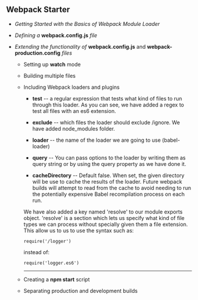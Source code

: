 ## Webpack Starter
- *Getting Started with the Basics of Webpack Module Loader*

- *Defining a* **webpack.config.js** *file*

- *Extending the functionality of* **webpack.config.js** and **webpack-production.config** *files*

  - Setting up **watch** mode

  - Building multiple files

  - Including Webpack loaders and plugins
    - **test** -- a regular expression that tests what kind of files to run through this loader. As you can see, we have added a regex to test all files with an es6 extension.

    - **exclude** -- which files the loader should exclude /ignore. We have added node_modules folder.

    - **loader** -- the name of the loader we are going to use (babel-loader)

    - **query** -- You can pass options to the loader by writing them as query string or by using the query property as we have done it.

    - **cacheDirectory** -- Default false. When set, the given directory will be use to cache the results of the loader. Future webpack builds will attempt to read from the cache to avoid needing to run the potentially expensive Babel recompilation process on each run.

    We have also added a key named 'resolve' to our module exports object. 'resolve' is a section which lets us specify what kind of file types we can process without specially given them a file extension. This allow us to us to use the syntax such as:

    ```
    require('/logger')
    ```
    instead of:
    ```
    require('logger.es6')
    ```
    ***
  - Creating a **npm start** script

  - Separating production and development builds
